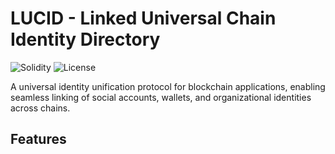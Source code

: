 # LUCID - Linked Universal Chain Identity Directory

![Solidity](https://img.shields.io/badge/Solidity-0.8.28-blue.svg)
![License](https://img.shields.io/badge/License-MIT-green.svg)

A universal identity unification protocol for blockchain applications, enabling seamless linking of social accounts, wallets, and organizational identities across chains.

## Features

